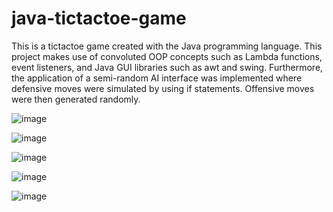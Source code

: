 # java-tictactoe-game
This is a tictactoe game created with the Java programming language. This project makes use of convoluted OOP concepts such as Lambda functions, event listeners, and Java GUI libraries such as awt and swing.
Furthermore, the application of a semi-random AI interface was implemented where defensive moves were simulated by using if statements. Offensive moves were then generated randomly.

![image](https://user-images.githubusercontent.com/77836906/185252249-e6b23cb6-95fa-4e31-9baa-3d65c73d400e.png)

![image](https://user-images.githubusercontent.com/77836906/185253389-d414bc89-e994-40ae-9369-7052487a3fd5.png)

![image](https://user-images.githubusercontent.com/77836906/185253416-3d278f57-f21e-415a-be18-9422b286be1d.png)

![image](https://user-images.githubusercontent.com/77836906/185253447-5ee5d0b4-4aad-49f6-8d5e-fba6b92473f6.png)

![image](https://user-images.githubusercontent.com/77836906/185253486-f1db7bc0-e5d0-4aa7-a9b3-a5c98ac60a2e.png)

